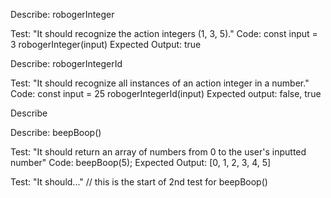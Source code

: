 Describe: robogerInteger

Test: "It should recognize the action integers (1, 3, 5)."
Code: 
    const input = 3
    robogerInteger(input)
Expected Output: true

Describe: robogerIntegerId

Test: "It should recognize all instances of an action integer in a number."
Code:
    const input = 25
    robogerIntegerId(input)
Expected output: false, true

Describe

Describe: beepBoop()

Test: "It should return an array of numbers from 0 to the user's inputted number"
Code: beepBoop(5);
Expected Output: [0, 1, 2, 3, 4, 5]

Test: "It should..." // this is the start of 2nd test for beepBoop()